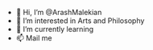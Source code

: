 - 👋 Hi, I’m @ArashMalekian
- 👀 I’m interested in Arts and Philosophy
- 🌱 I’m currently learning 
- 📫 Mail me

<!---
ArashMalekian/ArashMalekian is a ✨ special ✨ repository because its `README.md` (this file) appears on your GitHub profile.
You can click the Preview link to take a look at your changes.
--->
